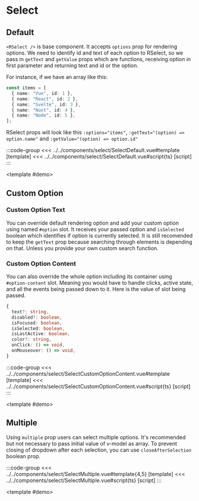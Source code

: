 <script setup>
  import SelectDemo from '../../components/select/SelectDemo.vue'
  import SelectDefault from '../../components/select/SelectDefault.vue'
  import SelectCustomOption from '../../components/select/SelectCustomOption.vue'
  import SelectCustomOptionContent from '../../components/select/SelectCustomOptionContent.vue'
  import SelectMultiple from '../../components/select/SelectMultiple.vue'
</script>

# Select

<p></p>

<SelectDemo />

## Default

`<RSelect />` is base component. It accepts `options` prop for rendering options. We need to identify id and text of each option to RSelect, so we pass in `getText` and `getValue` props which are functions, receiving option in first parameter and returning text and id or the option.

For instance, if we have an array like this:

```ts
const items = [
  { name: "Vue", id: 1 },
  { name: "React", id: 2 },
  { name: "Svelte", id: 3 },
  { name: "Nuxt", id: 4 },
  { name: "Node", id: 5 },
];
```

RSelect props will look like this `:options="items"`, `:getText="(option) => option.name"` and `:getValue="(option) => option.id"`

<Demo>

:::code-group
<<< ../../components/select/SelectDefault.vue#template [template]
<<< ../../components/select/SelectDefault.vue#script{ts} [script]
:::

<template #demo>
<SelectDefault />
</template>

</Demo>

## Custom Option

### Custom Option Text

You can override default rendering option and add your custom option using named `#option` slot. It receives your passed option and `isSelected` boolean which identifies if option is currently selected. It is still recomended to keep the `getText` prop because searching through elements is depending on that. Unless you provide your own custom search function.

### Custom Option Content

You can also override the whole option including its container using `#option-content` slot. Meaning you would have to handle clicks, active state, and all the events being passed down to it.
Here is the value of slot being passed.

```ts
{
  text?: string,
  disabled?: boolean,
  isFocused: boolean,
  isSelected: boolean,
  isLastActive: boolean,
  color?: string,
  onClick: () => void,
  onMouseover: () => void,
}
```

<Demo>

:::code-group
<<< ../../components/select/SelectCustomOptionContent.vue#template [template]
<<< ../../components/select/SelectCustomOptionContent.vue#script{ts} [script]
:::

<template #demo>
<SelectCustomOptionContent />
</template>

</Demo>


## Multiple

Using `multiple` prop users can select multiple options. It's recommended but not necessary to pass initial value of v-model as array.
To prevent closing of dropdown after each selection, you can use `closeAfterSelection` boolean prop.


<Demo>

:::code-group
<<< ../../components/select/SelectMultiple.vue#template{4,5} [template]
<<< ../../components/select/SelectMultiple.vue#script{ts} [script]
:::

<template #demo>
<SelectMultiple />
</template>

</Demo>